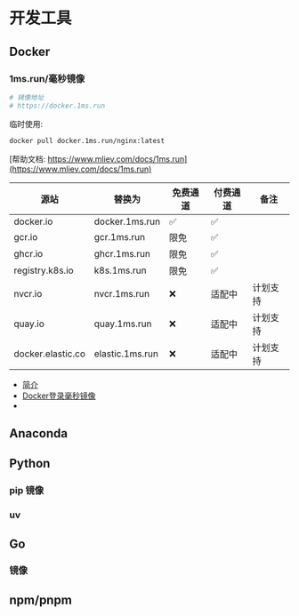 # 开发工具

## Docker

### 1ms.run/毫秒镜像

```bash
# 镜像地址
# https://docker.1ms.run
```

临时使用:

```bash
docker pull docker.1ms.run/nginx:latest
```

[帮助文档: https://www.mliev.com/docs/1ms.run](https://www.mliev.com/docs/1ms.run)

| 源站              | 替换为          | 免费通道 | 付费通道 | 备注     |
| ----------------- | --------------- | -------- | -------- | -------- |
| docker.io         | docker.1ms.run  | ✅        | ✅        |          |
| gcr.io            | gcr.1ms.run     | 限免     | ✅        |          |
| ghcr.io           | ghcr.1ms.run    | 限免     | ✅        |          |
| registry.k8s.io   | k8s.1ms.run     | 限免     | ✅        |          |
| nvcr.io           | nvcr.1ms.run    | ❌        | 适配中   | 计划支持 |
| quay.io           | quay.1ms.run    | ❌        | 适配中   | 计划支持 |
| docker.elastic.co | elastic.1ms.run | ❌        | 适配中   | 计划支持 |

*   [简介](https://www.mliev.com/docs/1ms.run/overview "简介")
*   [Docker登录毫秒镜像](https://www.mliev.com/docs/1ms.run/docker-login)
*

## Anaconda

## Python

### pip 镜像

### uv

## Go

### 镜像

## npm/pnpm
